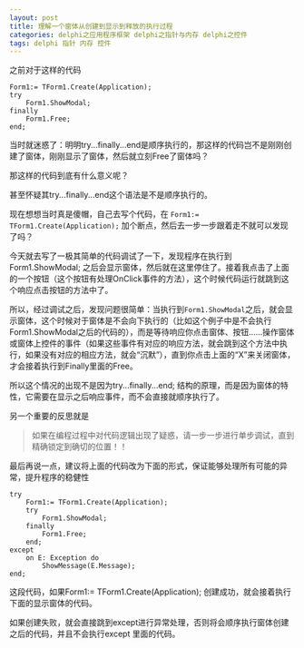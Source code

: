 ```yaml
---
layout: post
title: 理解一个窗体从创建到显示到释放的执行过程
categories: delphi之应用程序框架 delphi之指针与内存 delphi之控件
tags: delphi 指针 内存 控件
---
```



之前对于这样的代码

    Form1:= TForm1.Create(Application);
    try
        Form1.ShowModal;
    finally
        Form1.Free;
    end;

当时就迷惑了：明明try...finally...end是顺序执行的，那这样的代码岂不是刚刚创建了窗体，刚刚显示了窗体，然后就立刻Free了窗体吗？

那这样的代码到底有什么意义呢？

甚至怀疑其try...finally...end这个语法是不是顺序执行的。

现在想想当时真是傻帽，自己去写个代码，在 `Form1:= TForm1.Create(Application);` 加个断点，然后去一步一步跟着走不就可以发现了吗？

今天就去写了一极其简单的代码调试了一下，发现程序在执行到Form1.ShowModal; 之后会显示窗体，然后就在这里停住了。接着我点击了上面的一个按钮（这个按钮有处理OnClick事件的方法），这个时候代码运行就跳到这个响应点击按钮的方法中了。

所以，经过调试之后，发现问题很简单：当执行到`Form1.ShowModal`之后，就会显示窗体，这个时候对于窗体是不会向下执行的（比如这个例子中是不会执行Form1.ShowModal之后的代码的），而是等待响应你点击窗体、按钮……操作窗体或窗体上控件的事件（如果这些事件有对应的响应方法，就会跳到这个方法中执行，如果没有对应的相应方法，就会“沉默”），直到你点击上面的“X”来关闭窗体，才会接着执行到Finally里面的Free。

所以这个情况的出现不是因为try...finally...end; 结构的原理，而是因为窗体的特性，它需要在显示之后响应事件，而不会直接就顺序执行了。

另一个重要的反思就是

>如果在编程过程中对代码逻辑出现了疑惑，请一步一步进行单步调试，直到精确锁定到确切的位置！！

最后再说一点，建议将上面的代码改为下面的形式，保证能够处理所有可能的异常，提升程序的稳健性

    try
        Form1:= TForm1.Create(Application);
        try
            Form1.ShowModal;
        finally
            Form1.Free;
        end;
    except
        on E: Exception do
            ShowMessage(E.Message);
    end;

这段代码，如果Form1:= TForm1.Create(Application); 创建成功，就会接着执行下面的显示窗体的代码。

如果创建失败，就会直接跳到except进行异常处理，否则将会顺序执行窗体创建之后的代码，并且不会执行except 里面的代码。